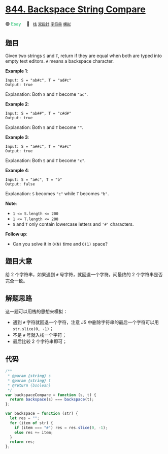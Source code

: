 # [844. Backspace String Compare](https://leetcode.com/problems/backspace-string-compare/)

🟢 <font color=#15bd66>Esay</font>&emsp; 🔖&ensp; [`栈`](/leetcode/outline/tag/stack.md) [`双指针`](/leetcode/outline/tag/two-pointers.md) [`字符串`](/leetcode/outline/tag/string.md) [`模拟`](/leetcode/outline/tag/simulation.md)

## 题目

Given two strings `S` and `T`, return if they are equal when both are typed into empty text editors. `#` means a backspace character.

**Example 1**:

```
Input: S = "ab#c", T = "ad#c"
Output: true
```

Explanation: Both `S` and `T` become `"ac"`.

**Example 2**:

```
Input: S = "ab##", T = "c#d#"
Output: true
```

Explanation: Both `S` and `T` become `""`.

**Example 3**:

```
Input: S = "a##c", T = "#a#c"
Output: true
```

Explanation: Both `S` and `T` become `"c"`.

**Example 4**:

```
Input: S = "a#c", T = "b"
Output: false
```

Explanation: `S` becomes `"c"` while `T` becomes `"b"`.

**Note**:

- `1 <= S.length <= 200`
- `1 <= T.length <= 200`
- `S` and `T` only contain lowercase letters and `'#'` characters.

**Follow up**:

- Can you solve it in `O(N)` time and `O(1)` space?

## 题目大意

给 2 个字符串，如果遇到 `#` 号字符，就回退一个字符。问最终的 2 个字符串是否完全一致。

## 解题思路

这一题可以用栈的思想来模拟：

- 遇到 `#` 字符就回退一个字符，注意 JS 中删除字符串的最后一个字符可以用 `str.slice(0, -1)`；
- 不是 `#` 号就入栈一个字符；
- 最后比较 2 个字符串即可；

## 代码

```javascript
/**
 * @param {string} s
 * @param {string} t
 * @return {boolean}
 */
var backspaceCompare = function (s, t) {
  return backspace(s) === backspace(t);
};

var backspace = function (str) {
  let res = "";
  for (item of str) {
    if (item === "#") res = res.slice(0, -1);
    else res += item;
  }
  return res;
};
```
